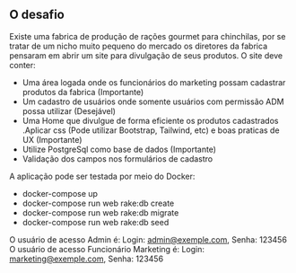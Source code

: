 ## O desafio

Existe uma fabrica de produção de rações gourmet para chinchilas, por se tratar de um nicho muito pequeno do mercado os diretores da fabrica pensaram em abrir um site para divulgação de seus produtos. O site deve conter:

- Uma área logada onde os funcionários do marketing possam cadastrar produtos da fabrica (Importante)
- Um cadastro de usuários onde somente usuários com permissão ADM possa utilizar (Desejável)
- Uma Home que divulgue de forma eficiente os produtos cadastrados .Aplicar css (Pode utilizar Bootstrap, Tailwind, etc) e  boas praticas de UX (Importante)
- Utilize PostgreSql como base de dados (Importante)
- Validação dos campos nos formulários de cadastro

A aplicação pode ser testada por meio do Docker:
- docker-compose up
- docker-compose run web rake:db create
- docker-compose run web rake:db migrate
- docker-compose run web rake:db seed

O usuário de acesso Admin é: Login: admin@exemple.com, Senha: 123456
O usuário de acesso Funcionário Marketing é: Login: marketing@exemple.com, Senha: 123456
